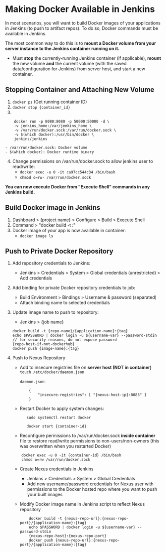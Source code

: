 # Making Docker Available in Jenkins

In most scenarios, you will want to build Docker images of your applications in Jenkins (to push to artifact repos). To do so, Docker commands must be available in Jenkins.

The most common way to do this is to **mount a Docker volume from your server instance to the Jenkins container running on it.**

- Must **stop** the currently-running Jenkins container (if applicable), **mount** the new volume **and** the current volume (with the saved data/configuration for Jenkins) from server host, and start a new container.

## Stopping Container and Attaching New Volume

1. `docker ps` (Get running container ID)
2. `docker stop {container_id}`
3. 
```
    docker run -p 8080:8080 -p 50000:50000 -d \
    -v jenkins_home:/var/jenkins_home \
    -v /var/run/docker.sock:/var/run/docker.sock \
    -v $(which docker):/usr/bin/docker \
    jenkins/jenkins
```
    - /var/run/docker.sock: Docker volume
    - $(which docker): Docker runtime binary
4. Change permissions on /var/run/docker.sock to allow jenkins user to read/write:
    - `docker exec -u 0 -it ca97cc544c34 /bin/bash`
    - `chmod o=rw- /var/run/docker.sock`

**You can now execute Docker from "Execute Shell" commands in any Jenkins build.**


## Build Docker image in Jenkins

1. Dashboard > {project name} > Configure > Build > Execute Shell
2. Command > "docker build <dockerfile-dir> -t <image-name>:<tag>"
3. Docker image of your app is now available in container:
    - `docker image ls`

## Push to Private Docker Repository
 
1. Add repository credentials to Jenkins:
    - Jenkins > Credentials > System > Global credentials (unrestricted) > Add credentials
2. Add binding for private Docker repository credentials to job:
    - Build Environment > Bindings > Username & password (separated)
    - Attach binding name to selected credentials

3. Update image name to push to repository:
    - Jenkins > {job name}

    ```
    docker build -t {repo-name}/{application-name}:{tag}
    echo $PASSWORD | docker login -u ${username-var} --password-stdin // for security reasons, do not expose password 
    {repo-host-if-not-dockerhub}
    docker push {image-name}:{tag}
    ```

4. Push to Nexus Repository

    - Add to insecure registries file on **server host (NOT in container)**
        `touch /etc/docker/daemon.json`

        `daemon.json`:

        ```
            {
                "insecure-registries": [ "{nexus-host-ip}:8083" ]
            }
        ```
    
    - Restart Docker to apply system changes:
        ```
           sudo systemctl restart docker

           docker start {container-id}

        ```

    - Reconfigure permissions to /var/run/docker.sock **inside container** file to restore read/write permissions to non-users/non-owners (this was overwritten when you restarted Docker)

    ```
        docker exec -u 0 -it {container-id} /bin/bash
        chmod o=rw /var/run/docker.sock
    ```

    - Create Nexus credentials in Jenkins

        - Jenkins > Credentials > System > Global Credentials
        - Add new username/password credentials for Nexus user with permissions to the Docker hosted repo where you want to push your built images

    - Modify Docker image name in Jenkins script to reflect Nexus repository
        ```
            docker build -t {nexus-repo-url}:{nexus-repo-port}/{application-name}:{tag}
            echo $PASSWORD | docker login -u ${username-var} --password-stdin
            {nexus-repo-host}:{nexus-repo-port}
            docker push {nexus-repo-url}:{nexus-repo-port}/{application-name}:{tag}
        ```
